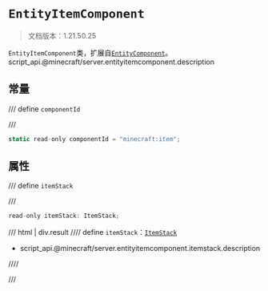 # `EntityItemComponent`

> 文档版本：1.21.50.25

`EntityItemComponent`类，扩展自[`EntityComponent`](./entitycomponent.md)。script_api.@minecraft/server.entityitemcomponent.description

## 常量

/// define
`componentId`


///

```js
static read-only componentId = "minecraft:item";
```


## 属性

/// define
`itemStack`


///

```js
read-only itemStack: ItemStack;
```

/// html | div.result
//// define
`itemStack`：[`ItemStack`](./itemstack.md)

- script_api.@minecraft/server.entityitemcomponent.itemstack.description


////

///

